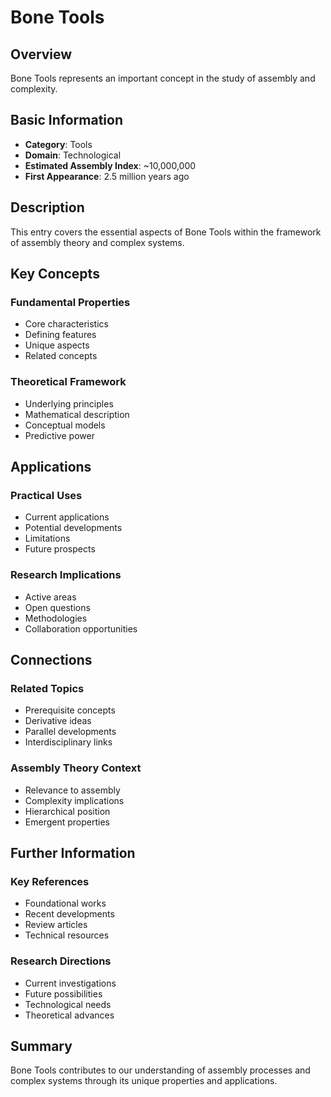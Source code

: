 # Bone Tools

## Overview

Bone Tools represents an important concept in the study of assembly and complexity.

## Basic Information

- **Category**: Tools
- **Domain**: Technological
- **Estimated Assembly Index**: ~10,000,000
- **First Appearance**: 2.5 million years ago

## Description

This entry covers the essential aspects of Bone Tools within the framework of assembly theory and complex systems.

## Key Concepts

### Fundamental Properties
- Core characteristics
- Defining features
- Unique aspects
- Related concepts

### Theoretical Framework
- Underlying principles
- Mathematical description
- Conceptual models
- Predictive power

## Applications

### Practical Uses
- Current applications
- Potential developments
- Limitations
- Future prospects

### Research Implications
- Active areas
- Open questions
- Methodologies
- Collaboration opportunities

## Connections

### Related Topics
- Prerequisite concepts
- Derivative ideas
- Parallel developments
- Interdisciplinary links

### Assembly Theory Context
- Relevance to assembly
- Complexity implications
- Hierarchical position
- Emergent properties

## Further Information

### Key References
- Foundational works
- Recent developments
- Review articles
- Technical resources

### Research Directions
- Current investigations
- Future possibilities
- Technological needs
- Theoretical advances

## Summary

Bone Tools contributes to our understanding of assembly processes and complex systems through its unique properties and applications.
